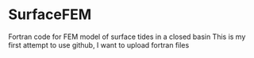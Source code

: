 # SurfaceFEM
Fortran code for FEM model of surface tides in a closed basin
This is my first attempt to use github, I want to upload fortran files
